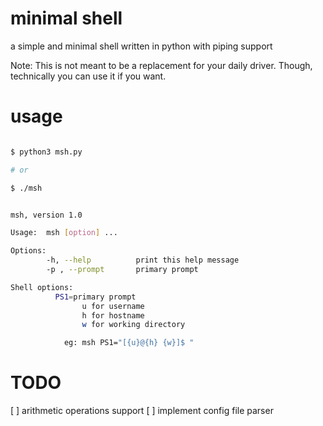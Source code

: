 
# minimal shell

a simple and minimal shell written in python with piping support

Note: This is not meant to be a replacement for your daily driver. Though, technically you can use it if you want.

# usage

```bash

$ python3 msh.py

# or

$ ./msh

```

```bash

msh, version 1.0

Usage:  msh [option] ...

Options:
        -h, --help          print this help message
        -p , --prompt       primary prompt

Shell options:
          PS1=primary prompt
                u for username
                h for hostname
                w for working directory

            eg: msh PS1="[{u}@{h} {w}]$ "

```
    



# TODO

[ ] arithmetic operations support
[ ] implement config file  parser
